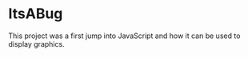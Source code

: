 # ItsABug

This project was a first jump into JavaScript and how it can be used to display graphics. 
